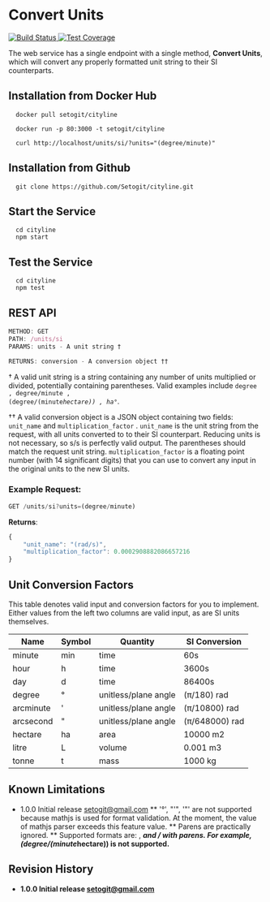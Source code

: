 # Convert Units

<a href='https://travis-ci.org/Setogit/cityline'>
<img src='https://travis-ci.org/Setogit/cityline.svg?branch=master' alt='Build Status'/>
</a>
<a href='https://coveralls.io/github/Setogit/cityline?branch=master'>
<img src='https://coveralls.io/repos/github/Setogit/cityline/badge.svg?branch=master' alt='Test Coverage'/>
</a>


The web service has a single endpoint with a single method, **Convert Units**, which will convert any properly formatted unit string to their SI counterparts. 

## Installation from Docker Hub

```shell
  docker pull setogit/cityline

  docker run -p 80:3000 -t setogit/cityline

  curl http://localhost/units/si/?units="(degree/minute)"
```

## Installation from Github

```shell
  git clone https://github.com/Setogit/cityline.git
```

## Start the Service

```shell
  cd cityline
  npm start
```

## Test the Service

```shell
  cd cityline
  npm test
```

## REST API

```js
METHOD: GET
PATH: /units/si
PARAMS: units - A unit string †

RETURNS: conversion - A conversion object ††
```

† A valid unit string is a string containing any number of units multiplied or divided, potentially containing parentheses. Valid examples include <code>degree , degree/minute , (degree/(minute*hectare)) , ha*°</code>.

†† A valid conversion object is a JSON object containing two fields: <code>unit_name</code> and <code>multiplication_factor</code> . <code>unit_name</code> is the unit string from the request, with all units converted to to their SI counterpart. Reducing units is not necessary,
so s/s is perfectly valid output. The parentheses should match the request unit string. <code>multiplication_factor</code> is a floating point number (with 14 significant digits) that you can use to convert any input in the original units to the new SI units.

### Example Request:
```js
GET /units/si?units=(degree/minute)
```

**Returns**:
```js
{
    "unit_name": "(rad/s)",
    "multiplication_factor": 0.0002908882086657216
}
```

## Unit Conversion Factors

This table denotes valid input and conversion factors for you to implement. Either values from the left two columns are valid input, as are SI units themselves.

| Name | Symbol | Quantity | SI Conversion |
| --- | --- | --- | --- |
| minute | min | time | 60s |
| hour | h | time | 3600s |
| day | d | time | 86400s |
| degree | ° | unitless/plane angle | (π/180) rad |
| arcminute | ' | unitless/plane angle | (π/10800) rad |
| arcsecond | " | unitless/plane angle | (π/648000) rad |
| hectare | ha | area | 10000 m2 |
| litre | L | volume | 0.001 m3 |
| tonne | t | mass | 1000 kg |

## Known Limitations

* 1.0.0 Initial release  setogit@gmail.com
    ** '°', "'", '"' are not supported because mathjs is used for format validation.  At the moment, the value of mathjs parser exceeds this feature value.
    ** Parens are practically ignored.
    ** Supported formats are: <A>, <A>*<B> and <A>/<B> with parens.  For example, (degree/(minute*hectare)) is not supported.

## Revision History

* 1.0.0 Initial release  setogit@gmail.com
